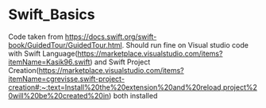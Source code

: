 # Swift_Basics
Code taken from https://docs.swift.org/swift-book/GuidedTour/GuidedTour.html. 
Should run fine on Visual studio code with Swift Language(https://marketplace.visualstudio.com/items?itemName=Kasik96.swift)
and 
Swift Project Creation(https://marketplace.visualstudio.com/items?itemName=cgrevisse.swift-project-creation#:~:text=Install%20the%20extension%20and%20reload,project%20will%20be%20created%20in)
both installed
